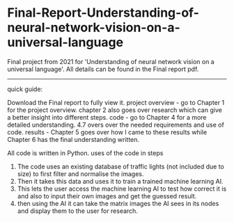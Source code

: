 # Final-Report-Understanding-of-neural-network-vision-on-a-universal-language
Final project from 2021 for 'Understanding of neural network vision on a universal language'. All details can be found in the Final report pdf.


--------------------------------------------------------------------------------------------
quick guide:

Download the Final report to fully view it. 
project overview - go to Chapter 1 for the project overview. chapter 2 also goes over research which can give a better insight into different steps.
code - go to Chapter 4 for a more detailed understanding. 4.7 overs over the needed requirements and use of code.
results - Chapter 5 goes over how I came to these results while Chapter 6 has the final understanding written.

All code is written in Python. 
uses of the code in steps
1. The code uses an existing database of traffic lights (not included due to size) to first filter and normalise the images.
2. Then it takes this data and uses it to train a trained machine learning AI.
3. This lets the user access the machine learning AI to test how correct it is and also to input their own images and get the guessed result.
4. then using the AI it can take the matrix images the AI sees in its nodes and display them to the user for research.

